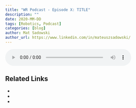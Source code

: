 ```yaml
---
title: "WR Podcast - Episode X: TITLE"
description: ""
date: 2020-MM-DD
tags: [Robotics, Podcast]
categories: [blog]
author: Mat Sadowski
author_url: https://www.linkedin.com/in/mateuszsadowski/
---
```



<audio controls style="width: 80%">
  <source src="TODO" type="audio/mp3">
</audio>

## Related Links

* []()
* []()
* []()
